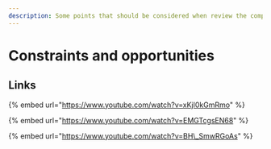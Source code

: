 ```yaml
---
description: Some points that should be considered when review the company activities.
---
```


# Constraints and opportunities

## Links

{% embed url="https://www.youtube.com/watch?v=xKjI0kGmRmo" %}

{% embed url="https://www.youtube.com/watch?v=EMGTcgsEN68" %}

{% embed url="https://www.youtube.com/watch?v=BH\_SmwRGoAs" %}



